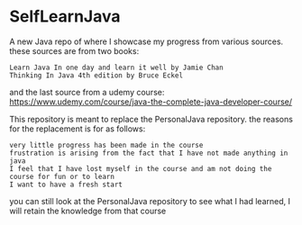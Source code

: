 # SelfLearnJava
A new Java repo of where I showcase my progress from various sources. these sources are from two books:

    Learn Java In one day and learn it well by Jamie Chan
    Thinking In Java 4th edition by Bruce Eckel

and the last source from a udemy course: https://www.udemy.com/course/java-the-complete-java-developer-course/

This repository is meant to replace the PersonalJava repository. the reasons for the replacement is for as follows:

    very little progress has been made in the course
    frustration is arising from the fact that I have not made anything in java
    I feel that I have lost myself in the course and am not doing the course for fun or to learn
    I want to have a fresh start

you can still look at the PersonalJava repository to see what I had learned, I will retain the knowledge from that course
